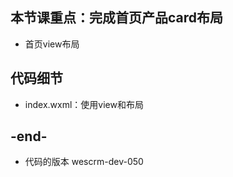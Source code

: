 
## 本节课重点：完成首页产品card布局
- 首页view布局

## 代码细节
- index.wxml：使用view和布局

## -end-
- 代码的版本 wescrm-dev-050

